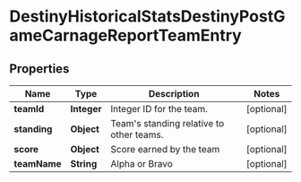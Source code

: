 
# DestinyHistoricalStatsDestinyPostGameCarnageReportTeamEntry

## Properties
Name | Type | Description | Notes
------------ | ------------- | ------------- | -------------
**teamId** | **Integer** | Integer ID for the team. |  [optional]
**standing** | **Object** | Team&#39;s standing relative to other teams. |  [optional]
**score** | **Object** | Score earned by the team |  [optional]
**teamName** | **String** | Alpha or Bravo |  [optional]



